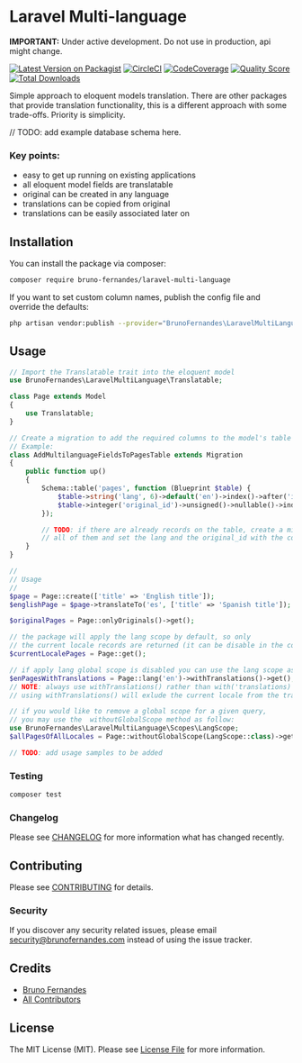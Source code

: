 # Laravel Multi-language

**IMPORTANT:** Under active development. Do not use in production, api might change.

[![Latest Version on Packagist](https://img.shields.io/packagist/v/bruno-fernandes/laravel-multi-language.svg?style=flat-square)](https://packagist.org/packages/bruno-fernandes/laravel-multi-language)
[![CircleCI](https://circleci.com/gh/bruno-fernandes/laravel-multi-language.svg?style=svg&circle-token=204e4d6fde62b9ba380ef4d513a568e20ace4090)](https://circleci.com/gh/bruno-fernandes/laravel-multi-language)
[![CodeCoverage](https://codecov.io/gh/bruno-fernandes/laravel-multi-language/branch/master/graph/badge.svg)](https://codecov.io/github/bruno-fernandes/laravel-multi-language?branch=master)
[![Quality Score](https://img.shields.io/scrutinizer/g/bruno-fernandes/laravel-multi-language.svg?style=flat-square)](https://scrutinizer-ci.com/g/bruno-fernandes/laravel-multi-language)
[![Total Downloads](https://img.shields.io/packagist/dt/bruno-fernandes/laravel-multi-language.svg?style=flat-square)](https://packagist.org/packages/bruno-fernandes/laravel-multi-language)

Simple approach to eloquent models translation. There are other packages that provide translation functionality, this is a different approach with some trade-offs. Priority is simplicity.

// TODO: add example database schema here.

### Key points:

- easy to get up running on existing applications
- all eloquent model fields are translatable
- original can be created in any language
- translations can be copied from original
- translations can be easily associated later on

## Installation

You can install the package via composer:

```bash
composer require bruno-fernandes/laravel-multi-language
```

If you want to set custom column names, publish the config file and override the defaults:

```bash
php artisan vendor:publish --provider="BrunoFernandes\LaravelMultiLanguage\LaravelMultiLanguageServiceProvider"
```

## Usage

``` php
// Import the Translatable trait into the eloquent model
use BrunoFernandes\LaravelMultiLanguage\Translatable;

class Page extends Model
{
    use Translatable;
}

// Create a migration to add the required columns to the model's table
// Example:
class AddMultilanguageFieldsToPagesTable extends Migration
{
    public function up()
    {
        Schema::table('pages', function (Blueprint $table) {
            $table->string('lang', 6)->default('en')->index()->after('id');
            $table->integer('original_id')->unsigned()->nullable()->index()->after('id');
        });

        // TODO: if there are already records on the table, create a migration to update
        // all of them and set the lang and the original_id with the correct values
    }
}

//
// Usage
// 
$page = Page::create(['title' => 'English title']);
$englishPage = $page->translateTo('es', ['title' => 'Spanish title']);

$originalPages = Page::onlyOriginals()->get();

// the package will apply the lang scope by default, so only  
// the current locale records are returned (it can be disable in the config file)
$currentLocalePages = Page::get();

// if apply lang global scope is disabled you can use the lang scope as follow:
$enPagesWithTranslations = Page::lang('en')->withTranslations()->get();
// NOTE: always use withTranslations() rather than with('translations) as it is more efficient
// using withTranslations() will exlude the current locale from the translations relationship

// if you would like to remove a global scope for a given query,
// you may use the  withoutGlobalScope method as follow:
use BrunoFernandes\LaravelMultiLanguage\Scopes\LangScope;
$allPagesOfAllLocales = Page::withoutGlobalScope(LangScope::class)->get();

// TODO: add usage samples to be added
```

### Testing

``` bash
composer test
```

### Changelog

Please see [CHANGELOG](CHANGELOG.md) for more information what has changed recently.

## Contributing

Please see [CONTRIBUTING](CONTRIBUTING.md) for details.

### Security

If you discover any security related issues, please email security@brunofernandes.com instead of using the issue tracker.

## Credits

- [Bruno Fernandes](https://github.com/bruno-fernandes)
- [All Contributors](../../contributors)

## License

The MIT License (MIT). Please see [License File](LICENSE.md) for more information.
